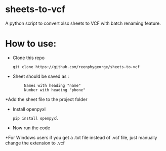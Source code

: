 # sheets-to-vcf
A python script to convert xlsx sheets to VCF with batch renaming feature.

# How to use:
* Clone this repo

      git clone https://github.com/reenphygeorge/sheets-to-vcf
      
* Sheet should be saved as : 
 
           Names with heading "name" 
           Number with heading "phone"
           
*Add the sheet file to the project folder

* Install openpyxl

      pip install openpyxl
      
* Now run the code

*For Windows users if you get a .txt file instead of .vcf file, just manually change the extension to .vcf

